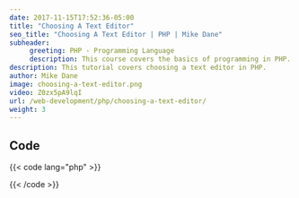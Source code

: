```yaml
---
date: 2017-11-15T17:52:36-05:00
title: "Choosing A Text Editor"
seo_title: "Choosing A Text Editor | PHP | Mike Dane"
subheader:
     greeting: PHP - Programming Language
     description: This course covers the basics of programming in PHP. Work your way through the videos/articles and I'll teach you everything you need to know to start your programming journey!
description: This tutorial covers choosing a text editor in PHP.
author: Mike Dane
image: choosing-a-text-editor.png
video: Z0zx5pA9lqI
url: /web-development/php/choosing-a-text-editor/
weight: 3
---
```


## Code

{{< code lang="php" >}}

{{< /code >}}